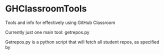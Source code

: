 # GHClassroomTools

Tools and info for effectively using GitHub Classroom

Currently just one main tool: getrepos.py 

Getrepos.py is a python script that will fetch all student repos, as specified by 

